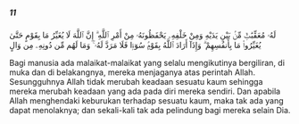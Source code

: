 ##### 11

<span class="ayah">لَهُۥ مُعَقِّبَٰتٌۭ مِّنۢ بَيْنِ يَدَيْهِ وَمِنْ خَلْفِهِۦ يَحْفَظُونَهُۥ مِنْ أَمْرِ ٱللَّهِ ۗ إِنَّ ٱللَّهَ لَا يُغَيِّرُ مَا بِقَوْمٍ حَتَّىٰ يُغَيِّرُوا۟ مَا بِأَنفُسِهِمْ ۗ وَإِذَآ أَرَادَ ٱللَّهُ بِقَوْمٍۢ سُوٓءًۭا فَلَا مَرَدَّ لَهُۥ ۚ وَمَا لَهُم مِّن دُونِهِۦ مِن وَالٍ</span>

<span class="ayah_translation">Bagi manusia ada malaikat-malaikat yang selalu mengikutinya bergiliran, di muka dan di belakangnya, mereka menjaganya atas perintah Allah. Sesungguhnya Allah tidak merubah keadaan sesuatu kaum sehingga mereka merubah keadaan yang ada pada diri mereka sendiri. Dan apabila Allah menghendaki keburukan terhadap sesuatu kaum, maka tak ada yang dapat menolaknya; dan sekali-kali tak ada pelindung bagi mereka selain Dia.</span>
